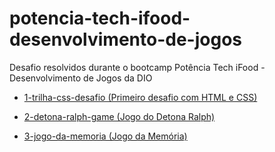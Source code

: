 # potencia-tech-ifood-desenvolvimento-de-jogos
 Desafio resolvidos durante o bootcamp Potência Tech iFood - Desenvolvimento de Jogos da DIO <br>

- [1-trilha-css-desafio (Primeiro desafio com HTML e CSS)](https://1-trilha-css-desafio.netlify.app)

- [2-detona-ralph-game (Jogo do Detona Ralph)](https://detona-ralph-game.netlify.app)

- [3-jogo-da-memoria (Jogo da Memória)](https://jog-memoria.netlify.app)